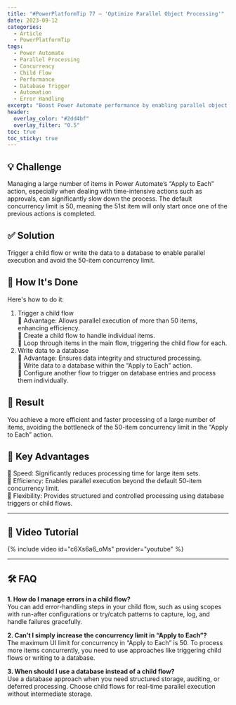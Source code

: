 ```yaml
---
title: "#PowerPlatformTip 77 – 'Optimize Parallel Object Processing'"
date: 2023-09-12
categories:
  - Article
  - PowerPlatformTip
tags:
  - Power Automate
  - Parallel Processing
  - Concurrency
  - Child Flow
  - Performance
  - Database Trigger
  - Automation
  - Error Handling
excerpt: "Boost Power Automate performance by enabling parallel object processing—use child flows or database triggers to overcome concurrency limits and accelerate large-scale automation."
header:
  overlay_color: "#2dd4bf"
  overlay_filter: "0.5"
toc: true
toc_sticky: true
---
```


## 💡 Challenge
Managing a large number of items in Power Automate’s “Apply to Each” action, especially when dealing with time-intensive actions such as approvals, can significantly slow down the process. The default concurrency limit is 50, meaning the 51st item will only start once one of the previous actions is completed.

## ✅ Solution
Trigger a child flow or write the data to a database to enable parallel execution and avoid the 50-item concurrency limit.

## 🔧 How It's Done
Here's how to do it:  
1. Trigger a child flow  
   🔸 Advantage: Allows parallel execution of more than 50 items, enhancing efficiency.  
   🔸 Create a child flow to handle individual items.  
   🔸 Loop through items in the main flow, triggering the child flow for each.  
2. Write data to a database  
   🔸 Advantage: Ensures data integrity and structured processing.  
   🔸 Write data to a database within the “Apply to Each” action.  
   🔸 Configure another flow to trigger on database entries and process them individually.  

## 🎉 Result
You achieve a more efficient and faster processing of a large number of items, avoiding the bottleneck of the 50-item concurrency limit in the “Apply to Each” action.

## 🌟 Key Advantages
🔸 Speed: Significantly reduces processing time for large item sets.  
🔸 Efficiency: Enables parallel execution beyond the default 50-item concurrency limit.  
🔸 Flexibility: Provides structured and controlled processing using database triggers or child flows.  

---

## 🎥 Video Tutorial
{% include video id="c6Xs6a6_oMs" provider="youtube" %}

---

## 🛠️ FAQ
**1. How do I manage errors in a child flow?**  
You can add error-handling steps in your child flow, such as using scopes with run-after configurations or try/catch patterns to capture, log, and handle failures gracefully.

**2. Can’t I simply increase the concurrency limit in “Apply to Each”?**  
The maximum UI limit for concurrency in “Apply to Each” is 50. To process more items concurrently, you need to use approaches like triggering child flows or writing to a database.

**3. When should I use a database instead of a child flow?**  
Use a database approach when you need structured storage, auditing, or deferred processing. Choose child flows for real-time parallel execution without intermediate storage.
